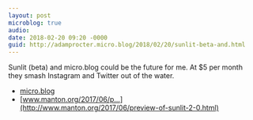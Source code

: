 ```yaml
---
layout: post
microblog: true
audio: 
date: 2018-02-20 09:20 -0000
guid: http://adamprocter.micro.blog/2018/02/20/sunlit-beta-and.html
---
```

Sunlit (beta) and micro.blog could be the future for me. At $5 per month they smash Instagram and Twitter out of the water. 

- [micro.blog](http://micro.blog)
- [www.manton.org/2017/06/p...](http://www.manton.org/2017/06/preview-of-sunlit-2-0.html)
